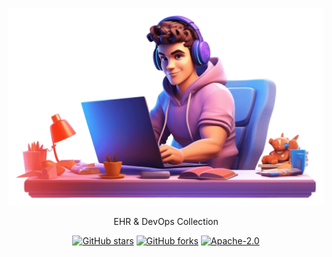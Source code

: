 <p align="center">
<img  alt="codespacex" src="./src/public/logo.png"/>
</p>

<p align="center">
EHR & DevOps Collection
</p>

<p align="center">
<a href="https://github.com/Copper3D-brids/codespacex" target="__blank"><img alt="GitHub stars" src="https://img.shields.io/github/stars/Copper3D-brids/codespacex?style=social"></a>
<a href="https://github.com/Copper3D-brids/codespacex/network"><img alt="GitHub forks" src="https://img.shields.io/github/forks/Copper3D-brids/codespacex?style=social"></a>
<a href="https://github.com/Copper3D-brids/codespacex" target="__blank"><img alt="Apache-2.0" src="https://img.shields.io/github/license/Copper3D-brids/codespacex"></a>

